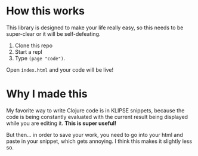 # How this works

This library is designed to make your life really easy, so this needs to be super-clear or it will be self-defeating.

1. Clone this repo
2. Start a repl
3. Type `(page "code")`.

Open `index.html` and your code will be live!

# Why I made this

My favorite way to write Clojure code is in KLIPSE snippets, because the code is being constantly evaluated with the current result being displayed while you are editing it. **This is super useful!**

But then... in order to save your work, you need to go into your html and paste in your snippet, which gets annoying. I think this makes it slightly less so.
 